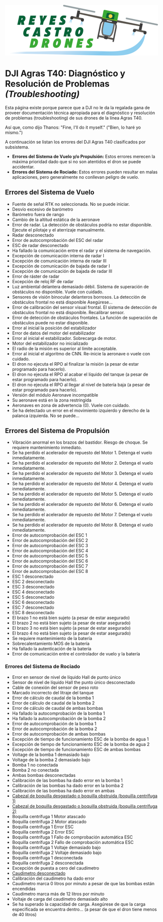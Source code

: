 ![Reyes Castro Drones](./Reyes-Castro-Drones_LOGO.png "Reyes Castro Drones")

# DJI Agras T40: Diagnóstico y Resolución de Problemas _(Troubleshooting)_

Esta página existe porque parece que a DJI no le da la regalada gana de proveer documentación técnica apropiada para el diagnóstico y resolución de problemas (troubleshooting) de sus drones de la línea Agras T40. 

Así que, como dijo Thanos: "Fine, I'll do it myself." ("Bien, lo haré yo mismo.")

A continuación se listan los errores del DJI Agras T40 clasificados por subsistema. 
* **Errores del Sistema de Vuelo y/o Propulsión:** Estos errores merecen la máxima prioridad dado que si no son atentidos el dron se puede accidentar.
* **Errores del Sistema de Rociado:** Estos errores pueden resultar en malas aplicaciones, pero generalmente no conllevan peligro de vuelo.

## Errores del Sistema de Vuelo
* Fuente de señal RTK no seleccionada. No se puede iniciar.
* Desvío excesivo de barómetro
* Barómetro fuera de rango
* Cambio de la altitud estática de la aeronave
* Error de radar. La detección de obstáculos podría no estar disponible. Ejecute el pilotaje y el aterrizaje manualmente.
* Radar desconectado
* Error de autocomprobación del ESC del radar
* ESC de radar desconectado
* Ha fallado la comunicación entre el radar y el sistema de navegación.
* Excepción de comunicación interna de radar I
* Excepción de comunicación interna de radar III
* Excepción de comunicación de bajada de radar I
* Excepción de comunicación de bajada de radar III
* Error de ráster de radar
* Excepción de reloj RF de radar
* Luz ambiental delantera demasiado débil. Sistema de superación de obstáculos no disponible. Vuele con cuidado.
* Sensores de visión binocular delanteros borrosos. La detección de obstáculos frontal no está disponible Asegúrese...
* Error de calibración del sensor visual frontal. El sistema de detección de obstáculos frontal no está disponible. Recalibrar sensor.
* Error de detección de obstáculos frontales. La función de superación de obstáculos puede no estar disponible.
* Error al inicial la posición del estabilizador
* Error de datos del motor del estabilizador
* Error al inicial el estabilizador. Sobrecarga de motor.
* Motor del estabilizador no inicializado
* El radio de la misión es superior al límite acceptable.
* Error al inicial el algoritmo de CNN. Re-inicie la aeronave o vuele con cuidado.
* El dron no ejecuta el RPO al finalizar la misión (a pesar de estar programado para hacerlo).
* El dron no ejecuta el RPO al acabar el líquido del tanque (a pesar de estar programado para hacerlo).
* El dron no ejecuta el RPO al llegar al nivel de batería baja (a pesar de estar programado para hacerlo).
* Versión del módulo Aeronave incompatible
* Su aeronave está en la zona restringida
* Aeronaves en zona de advertencia (0). Vuele con cuidado.
* Se ha detectado un error en el movimiento izquierdo y derecho de la palanca izquierda. No se puede...

## Errores del Sistema de Propulsión
* Vibración anormal en los brazos del bastidor. Riesgo de choque. Se requiere mantenimiento inmediato.
* Se ha perdido el acelerador de repuesto del Motor 1. Detenga el vuelo inmediatamente.
* Se ha perdido el acelerador de repuesto del Motor 2. Detenga el vuelo inmediatamente.
* Se ha perdido el acelerador de repuesto del Motor 3. Detenga el vuelo inmediatamente.
* Se ha perdido el acelerador de repuesto del Motor 4. Detenga el vuelo inmediatamente.
* Se ha perdido el acelerador de repuesto del Motor 5. Detenga el vuelo inmediatamente.
* Se ha perdido el acelerador de repuesto del Motor 6. Detenga el vuelo inmediatamente.
* Se ha perdido el acelerador de repuesto del Motor 7. Detenga el vuelo inmediatamente.
* Se ha perdido el acelerador de repuesto del Motor 8. Detenga el vuelo inmediatamente.
* Error de autocomprobación del ESC 1
* Error de autocomprobación del ESC 2
* Error de autocomprobación del ESC 3
* Error de autocomprobación del ESC 4
* Error de autocomprobación del ESC 5
* Error de autocomprobación del ESC 6
* Error de autocomprobación del ESC 7
* Error de autocomprobación del ESC 8
* ESC 1 desconectado
* ESC 2 desconectado
* ESC 3 desconectado
* ESC 4 desconectado
* ESC 5 desconectado
* ESC 6 desconectado
* ESC 7 desconectado
* ESC 8 desconectado
* El brazo 1 no está bien sujeto (a pesar de estar asegurado)
* El brazo 2 no está bien sujeto (a pesar de estar asegurado)
* El brazo 3 no está bien sujeto (a pesar de estar asegurado)
* El brazo 4 no está bien sujeto (a pesar de estar asegurado)
* Se requiere mantenimiento de la batería
* Sobrecalentamiento MOS de la batería
* Ha fallado la autenticación de la batería
* Error de comunicación entre el controlador de vuelo y la batería

### Errores del Sistema de Rociado
* Error en sensor de nivel de líquido Hall de punto único
* Sensor de nivel de líquido Hall the punto único desconectado
* Cable de conexión del sensor de peso roto
* Marcado incorrecto del litraje del tanque
* Error de cálculo de caudal de la bomba 1
* Error de cálculo de caudal de la bomba 2
* Error de cálculo de caudal de ambas bombas
* Ha fallado la autocomprobación de la bomba 1
* Ha fallado la autocomprobación de la bomba 2
* Error de autocomprobación de la bomba 1
* Error de autocomprobación de la bomba 2
* Error de autocomprobación de ambas bombas
* Excepción de tiempo de funcionamiento ESC de la bomba de agua 1
* Excepción de tiempo de funcionamiento ESC de la bomba de agua 2
* Excepción de tiempo de funcionamiento ESC de ambas bombas
* Voltage de la bomba 1 demasiado bajo
* Voltage de la bomba 2 demasiado bajo
* Bomba 1 no conectada
* Bomba 2 no conectada
* Ambas bombas desconectadas
* Calibración de las bombas ha dado error en la bomba 1
* Calibración de las bombas ha dado error en la bomba 2
* Calibración de las bombas ha dado error en ambas
* [Cabezal de boquilla desgastado o boquilla obstruida (boquilla centrífuga 1)](./rociado/cabezal-boquilla-desgastado.md)
* [Cabezal de boquilla desgastado o boquilla obstruida (boquilla centrífuga 2)](./rociado/cabezal-boquilla-desgastado.md)
* Boquilla centrífuga 1 Motor atascado
* Boquilla centrífuga 2 Motor atascado
* Boquilla centrífuga 1 Error ESC
* Boquilla centrífuga 2 Error ESC
* Boquilla centrífuga 1 Fallo de comprobación automática ESC
* Boquilla centrífuga 2 Fallo de comprobación automática ESC
* Boquilla centrífuga 1 Voltaje demasiado bajo
* Boquilla centrífuga 2 Voltaje demasiado bajo
* Boquilla centrífuga 1 desconectada
* Boquilla centrífuga 2 desconectada
* Excepción de puesta a cero del caudímetro
* [Caudimetro desconectado](./rociado/caudimetro-desconectado.md)
* Calibración del caudimetro ha dado error
* Caudimetro marca 0 litros por minuto a pesar de que las bombas están encendidas
* Caudimetro marca más de 12 litros por minuto
* Voltaje de carga del caudímetro demasiado alto
* Se ha superado la capacidad de carga. Asegúrese de que la carga especificada se encuentra dentro... (a pesar de que el dron tiene menos de 40 litros)
